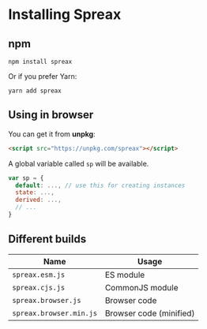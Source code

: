 # Installing Spreax
## npm
```shell
npm install spreax
```
Or if you prefer Yarn:
```shell
yarn add spreax
```

## Using in browser
You can get it from **unpkg**:
```html
<script src="https://unpkg.com/spreax"></script>
```
A global variable called `sp` will be available.
```js
var sp = {
  default: ..., // use this for creating instances
  state: ...,
  derived: ...,
  // ...
}
```

## Different builds
Name | Usage
--- | ---
`spreax.esm.js` | ES module
`spreax.cjs.js` | CommonJS module
`spreax.browser.js` | Browser code
`spreax.browser.min.js` | Browser code (minified)